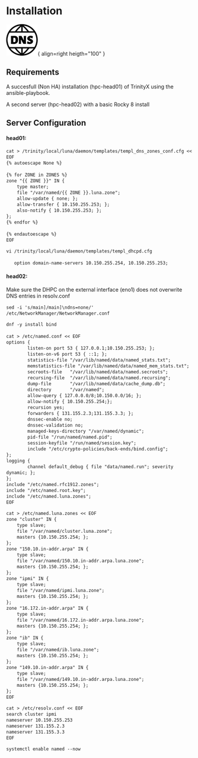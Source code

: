 # Installation

![DNS Logo](dns.png){ align=right heigth="100" }

## Requirements

A succesfull (Non HA) installation (hpc-head01) of TrinityX using the ansible-playbook.

A second server (hpc-head02) with a basic Rocky 8 install 

## Server Configuration

#### head01:

```shell
cat > /trinity/local/luna/daemon/templates/templ_dns_zones_conf.cfg << EOF
{% autoescape None %}

{% for ZONE in ZONES %}
zone "{{ ZONE }}" IN {
    type master;
    file "/var/named/{{ ZONE }}.luna.zone";
    allow-update { none; };
    allow-transfer { 10.150.255.253; };
    also-notify { 10.150.255.253; };
};
{% endfor %}

{% endautoescape %}
EOF
```

```shell
vi /trinity/local/luna/daemon/templates/templ_dhcpd.cfg

   option domain-name-servers 10.150.255.254, 10.150.255.253;
```
#### head02:

Make sure the DHPC on the external interface (eno1) does not overwrite DNS entries in resolv.conf
```shell
sed -i 's/main]/main]\ndns=none/' /etc/NetworkManager/NetworkManager.conf
```

```shell
dnf -y install bind

cat > /etc/named.conf << EOF
options {
        listen-on port 53 { 127.0.0.1;10.150.255.253; };
        listen-on-v6 port 53 { ::1; };
        statistics-file "/var/lib/named/data/named_stats.txt";
        memstatistics-file "/var/lib/named/data/named_mem_stats.txt";
        secroots-file   "/var/lib/named/data/named.secroots";
        recursing-file  "/var/lib/named/data/named.recursing";
        dump-file       "/var/lib/named/data/cache_dump.db";
        directory       "/var/named";
        allow-query { 127.0.0.0/8;10.150.0.0/16; };
        allow-notify { 10.150.255.254;};
        recursion yes;
        forwarders { 131.155.2.3;131.155.3.3; };
        dnssec-enable no;
        dnssec-validation no;
        managed-keys-directory "/var/named/dynamic";
        pid-file "/run/named/named.pid";
        session-keyfile "/run/named/session.key";
        include "/etc/crypto-policies/back-ends/bind.config";
};
logging {
        channel default_debug { file "data/named.run"; severity dynamic; };
};
include "/etc/named.rfc1912.zones";
include "/etc/named.root.key";
include "/etc/named.luna.zones";
EOF
```
```shell
cat > /etc/named.luna.zones << EOF
zone "cluster" IN {
    type slave;
    file "/var/named/cluster.luna.zone";
    masters {10.150.255.254; };
};
zone "150.10.in-addr.arpa" IN {
    type slave;
    file "/var/named/150.10.in-addr.arpa.luna.zone";
    masters {10.150.255.254; };
};
zone "ipmi" IN {
    type slave;
    file "/var/named/ipmi.luna.zone";
    masters {10.150.255.254; };
};
zone "16.172.in-addr.arpa" IN {
    type slave;
    file "/var/named/16.172.in-addr.arpa.luna.zone";
    masters {10.150.255.254; };
};
zone "ib" IN {
    type slave;
    file "/var/named/ib.luna.zone";
    masters {10.150.255.254; };
};
zone "149.10.in-addr.arpa" IN {
    type slave;
    file "/var/named/149.10.in-addr.arpa.luna.zone";
    masters {10.150.255.254; };
};
EOF
```
```shell
cat > /etc/resolv.conf << EOF
search cluster ipmi
nameserver 10.150.255.253
nameserver 131.155.2.3
nameserver 131.155.3.3
EOF
```

```shell
systemctl enable named --now
```




